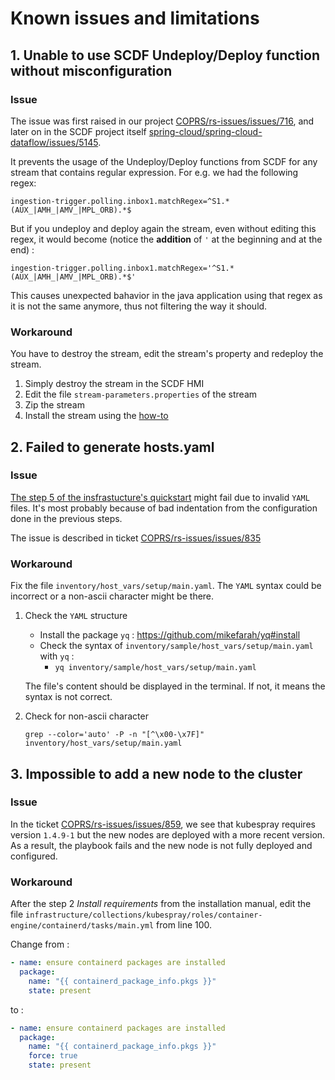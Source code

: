 # Known issues and limitations

## 1. Unable to use SCDF Undeploy/Deploy function without misconfiguration

### Issue

The issue was first raised in our project [COPRS/rs-issues/issues/716](https://github.com/COPRS/rs-issues/issues/716), and later on in the SCDF project itself [spring-cloud/spring-cloud-dataflow/issues/5145](https://github.com/spring-cloud/spring-cloud-dataflow/issues/5145).

It prevents the usage of the Undeploy/Deploy functions from SCDF for any stream that contains regular expression. For e.g. we had the following regex:

`ingestion-trigger.polling.inbox1.matchRegex=^S1.*(AUX_|AMH_|AMV_|MPL_ORB).*$`

But if you undeploy and deploy again the stream, even without editing this regex, it would become (notice the **addition** of `'` at the beginning and at the end) :

`ingestion-trigger.polling.inbox1.matchRegex='^S1.*(AUX_|AMH_|AMV_|MPL_ORB).*$'`

This causes unexpected bahavior in the java application using that regex as it is not the same anymore, thus not filtering the way it should.

### Workaround

You have to destroy the stream, edit the stream's property and redeploy the stream.

1. Simply destroy the stream in the SCDF HMI
2. Edit the file `stream-parameters.properties` of the stream
3. Zip the stream
4. Install the stream using the [how-to](/docs/user_manuals/how-to/RS%20Add-on%20-%20RS%20Core.md)

## 2. Failed to generate hosts.yaml

### Issue

[The step 5 of the insfrastucture's quickstart](/README.md#5-generate-or-download-the-inventory-variables) might fail due to invalid `YAML` files. It's most probably because of bad indentation from the configuration done in the previous steps.

The issue is described in ticket [COPRS/rs-issues/issues/835](https://github.com/COPRS/rs-issues/issues/835)

### Workaround

Fix the file `inventory/host_vars/setup/main.yaml`. The `YAML` syntax could be incorrect or a non-ascii character might be there.

1. Check the `YAML` structure

   - Install the package `yq` : <https://github.com/mikefarah/yq#install>
   - Check the syntax of `inventory/sample/host_vars/setup/main.yaml` with `yq` :
     - `yq inventory/sample/host_vars/setup/main.yaml`

   The file's content should be displayed in the terminal. If not, it means the syntax is not correct.

2. Check for non-ascii character

   `grep --color='auto' -P -n "[^\x00-\x7F]" inventory/host_vars/setup/main.yaml`

## 3. Impossible to add a new node to the cluster

### Issue

In the ticket [COPRS/rs-issues/issues/859](https://github.com/COPRS/rs-issues/issues/859), we see that kubespray requires version `1.4.9-1` but the new nodes are deployed with a more recent version. As a result, the playbook fails and the new node is not fully deployed and configured.

### Workaround

After the step 2 *Install requirements* from the installation manual, edit the file `infrastructure/collections/kubespray/roles/container-engine/containerd/tasks/main.yml` from line 100.

Change from :

```yaml
- name: ensure containerd packages are installed
  package:
    name: "{{ containerd_package_info.pkgs }}"
    state: present
```

to :

```yaml
- name: ensure containerd packages are installed
  package:
    name: "{{ containerd_package_info.pkgs }}"
    force: true
    state: present
```
